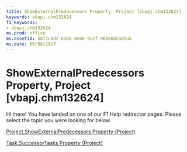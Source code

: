 ```yaml
---
title: ShowExternalPredecessors Property, Project [vbapj.chm132624]
keywords: vbapj.chm132624
f1_keywords:
- vbapj.chm132624
ms.prod: office
ms.assetid: 5877cdd2-6368-4e08-9c2f-96086d2a05ab
ms.date: 06/08/2017
---
```



# ShowExternalPredecessors Property, Project [vbapj.chm132624]

Hi there! You have landed on one of our F1 Help redirector pages. Please select the topic you were looking for below.

[Project.ShowExternalPredecessors Property (Project)](http://msdn.microsoft.com/library/d452003a-3890-5b84-dc08-37ba1f657b92%28Office.15%29.aspx)

[Task.SuccessorTasks Property (Project)](http://msdn.microsoft.com/library/1bd0f9df-9daa-37c0-c60d-6414fc8c87bb%28Office.15%29.aspx)


